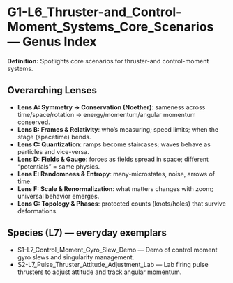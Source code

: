 # G1-L6_Thruster-and_Control-Moment_Systems_Core_Scenarios — Genus Index
**Definition:** Spotlights core scenarios for thruster-and control-moment systems.

## Overarching Lenses

- **Lens A: Symmetry -> Conservation (Noether)**: sameness across time/space/rotation → energy/momentum/angular momentum conserved.
- **Lens B: Frames & Relativity**: who’s measuring; speed limits; when the stage (spacetime) bends.
- **Lens C: Quantization**: ramps become staircases; waves behave as particles and vice-versa.
- **Lens D: Fields & Gauge**: forces as fields spread in space; different “potentials” = same physics.
- **Lens E: Randomness & Entropy**: many-microstates, noise, arrows of time.
- **Lens F: Scale & Renormalization**: what matters changes with zoom; universal behavior emerges.
- **Lens G: Topology & Phases**: protected counts (knots/holes) that survive deformations.

## Species (L7) — everyday exemplars
- S1-L7_Control_Moment_Gyro_Slew_Demo — Demo of control moment gyro slews and singularity management.
- S2-L7_Pulse_Thruster_Attitude_Adjustment_Lab — Lab firing pulse thrusters to adjust attitude and track angular momentum.

